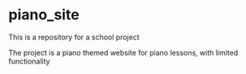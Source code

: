 # piano_site
This is a repository for a school project

The project is a piano themed website for piano lessons, with limited functionality
